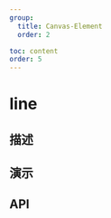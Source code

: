 ```yaml
---
group:
  title: Canvas-Element
  order: 2

toc: content
order: 5
---
```



# line



## 描述
## 演示
  <code src="./demo/lineDemo"></code>

## API